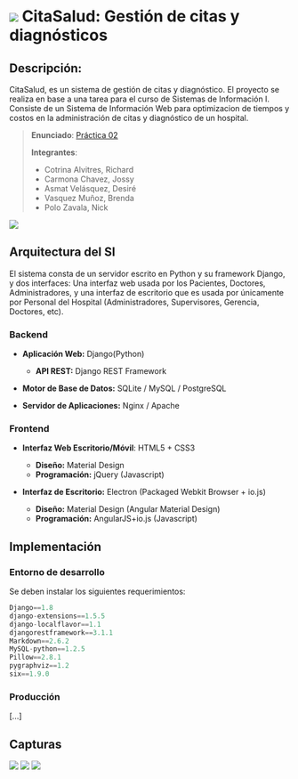 # ![](https://rawgithub.com/rcotrina94/citasalud/master/docs/images/icon.png) CitaSalud: Gestión de citas y diagnósticos


## Descripción:
CitaSalud, es un sistema de gestión de citas y diagnóstico. El proyecto se realiza en base a una tarea para el curso de Sistemas de Información I.
Consiste de un Sistema de Información Web para optimizacion de tiempos y costos en la administración de citas y diagnóstico de un hospital.

> **Enunciado**: [Práctica 02](./docs/README.md)
>
> **Integrantes**:
> - Cotrina Alvitres, Richard
> - Carmona Chavez, Jossy
> - Asmat Velásquez, Desiré
> - Vasquez Muñoz, Brenda
> - Polo Zavala, Nick

![](https://rawgithub.com/rcotrina94/citasalud/master/docs/images/model.png)

## Arquitectura del SI
El sistema consta de un servidor escrito en Python y su framework Django, y dos interfaces: Una interfaz web usada por los Pacientes, Doctores, Administradores, y una interfaz de escritorio que es usada por únicamente por Personal del Hospital (Administradores, Supervisores, Gerencia, Doctores, etc).

### Backend
- **Aplicación Web:** Django(Python)
	- **API REST:** Django REST Framework
	
- **Motor de Base de Datos:** SQLite / MySQL / PostgreSQL

- **Servidor de Aplicaciones:** Nginx / Apache

### Frontend
- **Interfaz Web Escritorio/Móvil**: HTML5 + CSS3
	- **Diseño:** Material Design 
	- **Programación:** jQuery (Javascript)
	
- **Interfaz de Escritorio:** Electron (Packaged Webkit Browser + io.js)
	- **Diseño:** Material Design (Angular Material Design) 
	- **Programación:** AngularJS+io.js (Javascript)
		
## Implementación

### Entorno de desarrollo

Se deben instalar los siguientes requerimientos:
```js
Django==1.8
django-extensions==1.5.5
django-localflavor==1.1
djangorestframework==3.1.1
Markdown==2.6.2
MySQL-python==1.2.5
Pillow==2.8.1
pygraphviz==1.2
six==1.9.0
```

### Producción
[...]

## Capturas
![](https://raw.github.com/rcotrina94/citasalud/master/docs/images/001.png)
![](https://raw.github.com/rcotrina94/citasalud/master/docs/images/002.png)
![](https://raw.github.com/rcotrina94/citasalud/master/docs/images/003.png)
